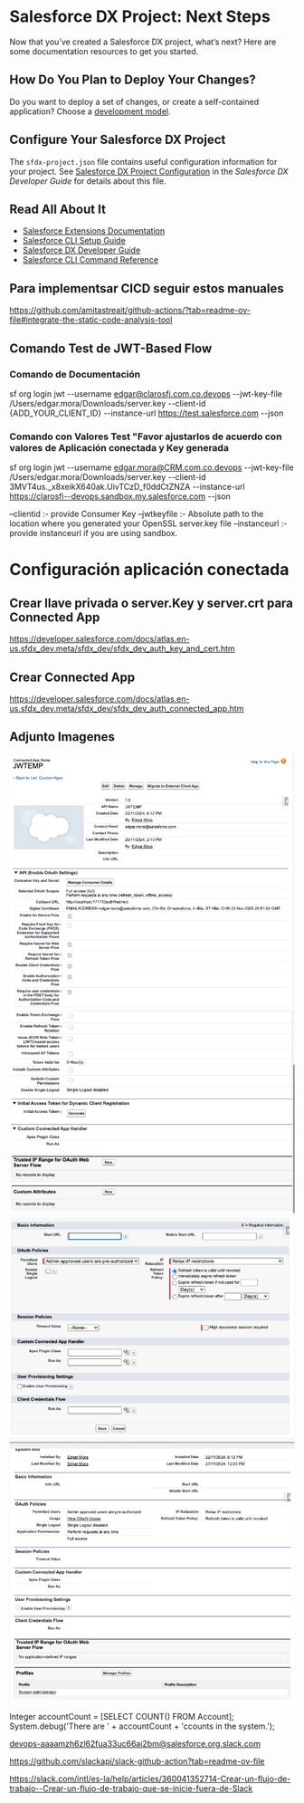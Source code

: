 # Salesforce DX Project: Next Steps

Now that you’ve created a Salesforce DX project, what’s next? Here are some documentation resources to get you started.

## How Do You Plan to Deploy Your Changes?

Do you want to deploy a set of changes, or create a self-contained application? Choose a [development model](https://developer.salesforce.com/tools/vscode/en/user-guide/development-models).

## Configure Your Salesforce DX Project

The `sfdx-project.json` file contains useful configuration information for your project. See [Salesforce DX Project Configuration](https://developer.salesforce.com/docs/atlas.en-us.sfdx_dev.meta/sfdx_dev/sfdx_dev_ws_config.htm) in the _Salesforce DX Developer Guide_ for details about this file.

## Read All About It

- [Salesforce Extensions Documentation](https://developer.salesforce.com/tools/vscode/)
- [Salesforce CLI Setup Guide](https://developer.salesforce.com/docs/atlas.en-us.sfdx_setup.meta/sfdx_setup/sfdx_setup_intro.htm)
- [Salesforce DX Developer Guide](https://developer.salesforce.com/docs/atlas.en-us.sfdx_dev.meta/sfdx_dev/sfdx_dev_intro.htm)
- [Salesforce CLI Command Reference](https://developer.salesforce.com/docs/atlas.en-us.sfdx_cli_reference.meta/sfdx_cli_reference/cli_reference.htm)

## Para implementsar CICD seguir estos manuales
https://github.com/amitastreait/github-actions/?tab=readme-ov-file#integrate-the-static-code-analysis-tool


## Comando Test de JWT-Based Flow

 ### Comando de Documentación
 sf org login jwt --username  edgar@clarosfi.com.co.devops --jwt-key-file /Users/edgar.mora/Downloads/server.key --client-id {ADD_YOUR_CLIENT_ID} --instance-url https://test.salesforce.com --json
 ### Comando con Valores Test "Favor ajustarlos de acuerdo con valores de Aplicación conectada y Key generada
sf org login jwt --username  edgar.mora@CRM.com.co.devops --jwt-key-file /Users/edgar.mora/Downloads/server.key --client-id 3MVT4us._x8xeikX640ak.UivTCzD_f0ddCtZNZA --instance-url https://clarosfi--devops.sandbox.my.salesforce.com --json

  –clientid  :- provide Consumer Key
  –jwtkeyfile :- Absolute path to the location where you generated your OpenSSL server.key file
  –instanceurl :-provide instanceurl if you are using sandbox.

# Configuración aplicación conectada
## Crear llave privada o server.Key y server.crt para Connected App
  https://developer.salesforce.com/docs/atlas.en-us.sfdx_dev.meta/sfdx_dev/sfdx_dev_auth_key_and_cert.htm

## Crear Connected App 
  https://developer.salesforce.com/docs/atlas.en-us.sfdx_dev.meta/sfdx_dev/sfdx_dev_auth_connected_app.htm

## Adjunto Imagenes 
![Connected App](StepsConnectedApps/P1.png)
![Connected App](StepsConnectedApps/P2.png)
![Edit Policies](<StepsConnectedApps/Edit Policies.png>)
![On Manage Connected App](<StepsConnectedApps/On Manage Connected App.png>)

   Integer accountCount = [SELECT COUNT() FROM Account];
       System.debug('There are ' + accountCount + 'ccounts in the system.');


devops-aaaamzh6zl62fua33uc66ai2bm@salesforce.org.slack.com

https://github.com/slackapi/slack-github-action?tab=readme-ov-file

https://slack.com/intl/es-la/help/articles/360041352714-Crear-un-flujo-de-trabajo--Crear-un-flujo-de-trabajo-que-se-inicie-fuera-de-Slack